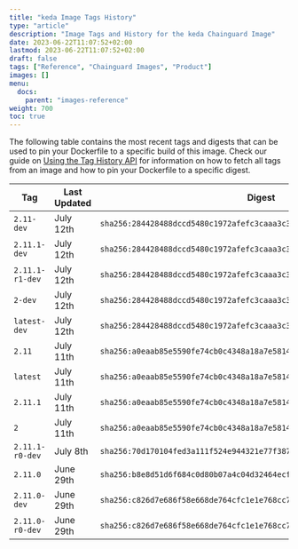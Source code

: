 ```yaml
---
title: "keda Image Tags History"
type: "article"
description: "Image Tags and History for the keda Chainguard Image"
date: 2023-06-22T11:07:52+02:00
lastmod: 2023-06-22T11:07:52+02:00
draft: false
tags: ["Reference", "Chainguard Images", "Product"]
images: []
menu:
  docs:
    parent: "images-reference"
weight: 700
toc: true
---
```


The following table contains the most recent tags and digests that can be used to pin your Dockerfile to a specific build of this image. Check our guide on [Using the Tag History API](/chainguard/chainguard-images/using-the-tag-history-api/) for information on how to fetch all tags from an image and how to pin your Dockerfile to a specific digest.

| Tag             | Last Updated | Digest                                                                    |
|-----------------|--------------|---------------------------------------------------------------------------|
| `2.11-dev`      | July 12th    | `sha256:284428488dccd5480c1972afefc3caaa3c32fa2b7997b9195e5b10e6d2ea71d3` |
| `2.11.1-dev`    | July 12th    | `sha256:284428488dccd5480c1972afefc3caaa3c32fa2b7997b9195e5b10e6d2ea71d3` |
| `2.11.1-r1-dev` | July 12th    | `sha256:284428488dccd5480c1972afefc3caaa3c32fa2b7997b9195e5b10e6d2ea71d3` |
| `2-dev`         | July 12th    | `sha256:284428488dccd5480c1972afefc3caaa3c32fa2b7997b9195e5b10e6d2ea71d3` |
| `latest-dev`    | July 12th    | `sha256:284428488dccd5480c1972afefc3caaa3c32fa2b7997b9195e5b10e6d2ea71d3` |
| `2.11`          | July 11th    | `sha256:a0eaab85e5590fe74cb0c4348a18a7e5814f89b31919eaad3495ae29b937c99d` |
| `latest`        | July 11th    | `sha256:a0eaab85e5590fe74cb0c4348a18a7e5814f89b31919eaad3495ae29b937c99d` |
| `2.11.1`        | July 11th    | `sha256:a0eaab85e5590fe74cb0c4348a18a7e5814f89b31919eaad3495ae29b937c99d` |
| `2`             | July 11th    | `sha256:a0eaab85e5590fe74cb0c4348a18a7e5814f89b31919eaad3495ae29b937c99d` |
| `2.11.1-r0-dev` | July 8th     | `sha256:70d170104fed3a111f524e944321e77f3874cfa9bc4905d489cafa06d5f647b1` |
| `2.11.0`        | June 29th    | `sha256:b8e8d51d6f684c0d80b07a4c04d32464ecfe8e96fde4e28d4207ec49c73b8968` |
| `2.11.0-dev`    | June 29th    | `sha256:c826d7e686f58e668de764cfc1e1e768cc78211ba200c821deb9393fef6532f9` |
| `2.11.0-r0-dev` | June 29th    | `sha256:c826d7e686f58e668de764cfc1e1e768cc78211ba200c821deb9393fef6532f9` |
